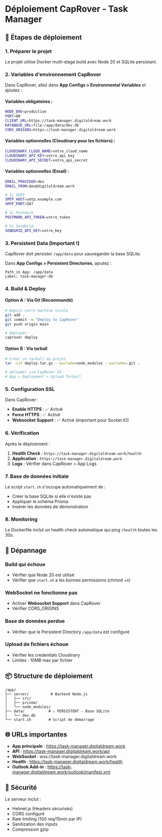 # Déploiement CapRover - Task Manager

## 🚀 Étapes de déploiement

### 1. Préparer le projet

Le projet utilise Docker multi-stage build avec Node 20 et SQLite persistant.

### 2. Variables d'environnement CapRover

Dans CapRover, allez dans **App Configs > Environmental Variables** et ajoutez :

#### Variables obligatoires :
```bash
NODE_ENV=production
PORT=80
CLIENT_URL=https://task-manager.digitaldream.work
DATABASE_URL=file:/app/data/dev.db
CORS_ORIGINS=https://task-manager.digitaldream.work
```

#### Variables optionnelles (Cloudinary pour les fichiers) :
```bash
CLOUDINARY_CLOUD_NAME=votre_cloud_name
CLOUDINARY_API_KEY=votre_api_key
CLOUDINARY_API_SECRET=votre_api_secret
```

#### Variables optionnelles (Email) :
```bash
EMAIL_PROVIDER=dev
EMAIL_FROM=dev@digitaldream.work

# Si SMTP
SMTP_HOST=smtp.example.com
SMTP_PORT=587

# Si Postmark
POSTMARK_API_TOKEN=votre_token

# Si SendGrid
SENDGRID_API_KEY=votre_key
```

### 3. Persistent Data (Important !)

CapRover doit persister `/app/data` pour sauvegarder la base SQLite.

Dans **App Configs > Persistent Directories**, ajoutez :
```
Path in App: /app/data
Label: task-manager-db
```

### 4. Build & Deploy

#### Option A : Via Git (Recommandé)
```bash
# Depuis votre machine locale
git add .
git commit -m "Deploy to CapRover"
git push origin main

# Déployer
caprover deploy
```

#### Option B : Via tarball
```bash
# Créer un tarball du projet
tar -czf deploy.tar.gz --exclude=node_modules --exclude=.git .

# Uploader via CapRover UI
# App > Deployment > Upload Tarball
```

### 5. Configuration SSL

Dans CapRover :
- **Enable HTTPS** : ✅ Activé
- **Force HTTPS** : ✅ Activé
- **Websocket Support** : ✅ Activé (important pour Socket.IO)

### 6. Vérification

Après le déploiement :

1. **Health Check** : `https://task-manager.digitaldream.work/health`
2. **Application** : `https://task-manager.digitaldream.work`
3. **Logs** : Vérifier dans CapRover > App Logs

### 7. Base de données initiale

Le script `start.sh` s'occupe automatiquement de :
- Créer la base SQLite si elle n'existe pas
- Appliquer le schéma Prisma
- Insérer les données de démonstration

### 8. Monitoring

Le Dockerfile inclut un health check automatique qui ping `/health` toutes les 30s.

## 🔧 Dépannage

### Build qui échoue
- Vérifier que Node 20 est utilisé
- Vérifier que `start.sh` a les bonnes permissions (chmod +x)

### WebSocket ne fonctionne pas
- Activer **Websocket Support** dans CapRover
- Vérifier CORS_ORIGINS

### Base de données perdue
- Vérifier que le Persistent Directory `/app/data` est configuré

### Upload de fichiers échoue
- Vérifier les credentials Cloudinary
- Limites : 10MB max par fichier

## 📦 Structure de déploiement

```
/app/
├── server/          # Backend Node.js
│   ├── src/
│   ├── prisma/
│   └── node_modules/
├── data/           # ⚠️ PERSISTENT - Base SQLite
│   └── dev.db
└── start.sh        # Script de démarrage
```

## 🌐 URLs importantes

- **App principale** : https://task-manager.digitaldream.work
- **API** : https://task-manager.digitaldream.work/api
- **WebSocket** : wss://task-manager.digitaldream.work
- **Health** : https://task-manager.digitaldream.work/health
- **Outlook Add-in** : https://task-manager.digitaldream.work/outlook/manifest.xml

## 🔐 Sécurité

Le serveur inclut :
- Helmet.js (Headers sécurisés)
- CORS configuré
- Rate limiting (100 req/15min par IP)
- Sanitization des inputs
- Compression gzip
